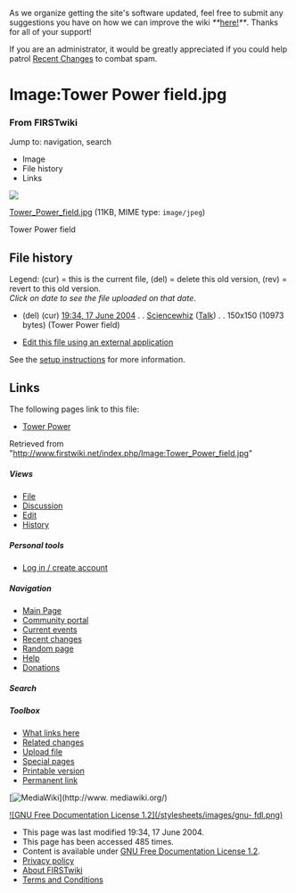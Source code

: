 As we organize getting the site's software updated, feel free to submit any
suggestions you have on how we can improve the wiki
_**_[here!](/index.php/User:Hallry/Suggestions "User:Hallry/Suggestions"
)_**_. Thanks for all of your support!

If you are an administrator, it would be greatly appreciated if you could help
patrol [Recent Changes](/index.php/Special:Recentchanges
"Special:Recentchanges" ) to combat spam.

# Image:Tower Power field.jpg

### From FIRSTwiki

Jump to: navigation, search

  * Image
  * File history
  * Links

![](/media/a/af/Tower_Power_field.jpg)

[Tower_Power_field.jpg](/media/a/af/Tower_Power_field.jpg "Tower Power
field.jpg" ) (11KB, MIME type: `image/jpeg`)

Tower Power field

## File history

Legend: (cur) = this is the current file, (del) = delete this old version,
(rev) = revert to this old version.  
_Click on date to see the file uploaded on that date_.

  * (del) (cur) [19:34, 17 June 2004](/media/a/af/Tower_Power_field.jpg "/media/a/af/Tower Power field.jpg" ) . . [Sciencewhiz](/index.php/User:Sciencewhiz "User:Sciencewhiz" ) ([Talk](/index.php?title=User_talk:Sciencewhiz&action=edit "User talk:Sciencewhiz" )) . . 150x150 (10973 bytes) (Tower Power field)
  

  * [Edit this file using an external application](/index.php?title=Image:Tower_Power_field.jpg&action=edit&externaledit=true&mode=file "Image:Tower Power field.jpg" )

See the [setup
instructions](http://meta.wikimedia.org/wiki/Help:External_editors
"http://meta.wikimedia.org/wiki/Help:External_editors" ) for more information.

## Links

The following pages link to this file:

  * [Tower Power](/index.php/Tower_Power "Tower Power" )

Retrieved from
"<http://www.firstwiki.net/index.php/Image:Tower_Power_field.jpg>"

##### Views

  * [File](/index.php/Image:Tower_Power_field.jpg)
  * [Discussion](/index.php?title=Image_talk:Tower_Power_field.jpg&action=edit)
  * [Edit](/index.php?title=Image:Tower_Power_field.jpg&action=edit)
  * [History](/index.php?title=Image:Tower_Power_field.jpg&action=history)

##### Personal tools

  * [Log in / create account](/index.php?title=Special:Userlogin&returnto=Image:Tower_Power_field.jpg)

[](/index.php/Main_Page "Main Page" )

##### Navigation

  * [Main Page](/index.php/Main_Page)
  * [Community portal](/index.php/FIRSTwiki:Community_portal)
  * [Current events](/index.php/Current_events)
  * [Recent changes](/index.php/Special:Recentchanges)
  * [Random page](/index.php/Special:Random)
  * [Help](/index.php/FIRSTwiki:Help)
  * [Donations](/index.php/FIRSTwiki:Site_support)

##### Search



##### Toolbox

  * [What links here](/index.php/Special:Whatlinkshere/Image:Tower_Power_field.jpg)
  * [Related changes](/index.php/Special:Recentchangeslinked/Image:Tower_Power_field.jpg)
  * [Upload file](/index.php/Special:Upload)
  * [Special pages](/index.php/Special:Specialpages)
  * [Printable version](/index.php?title=Image:Tower_Power_field.jpg&printable=yes)
  * [Permanent link](/index.php?title=Image:Tower_Power_field.jpg&oldid=39560)

[![MediaWiki](/skins/common/images/poweredby_mediawiki_88x31.png)](http://www.
mediawiki.org/)

[![GNU Free Documentation License 1.2](/stylesheets/images/gnu-
fdl.png)](http://www.gnu.org/copyleft/fdl.html)

  * This page was last modified 19:34, 17 June 2004.
  * This page has been accessed 485 times.
  * Content is available under [GNU Free Documentation License 1.2](http://www.gnu.org/copyleft/fdl.html "http://www.gnu.org/copyleft/fdl.html" ).
  * [Privacy policy](/index.php/FIRSTwiki:Privacy_policy "FIRSTwiki:Privacy policy" )
  * [About FIRSTwiki](/index.php/FIRSTwiki:About "FIRSTwiki:About" )
  * [Terms and Conditions](/index.php/FIRSTwiki:Terms_and_conditions "FIRSTwiki:Terms and conditions" )

